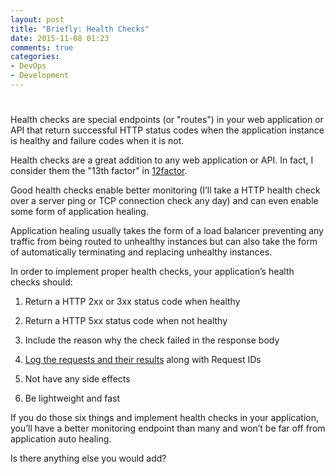 ```yaml
---
layout: post
title: "Briefly: Health Checks"
date: 2015-11-08 01:23
comments: true
categories: 
- DevOps
- Development
---
```

# 

Health checks are special endpoints (or "routes") in your web application or
API that return successful HTTP status codes when the application instance is
healthy and failure codes when it is not.

Health checks are a great addition to any web application or API. In fact, I
consider them the "13th factor" in [12factor][1].

Good health checks enable better monitoring (I’ll take a HTTP health check over
a server ping or TCP connection check any day) and can even enable some form of
application healing.

Application healing usually takes the form of a load balancer preventing any
traffic from being routed to unhealthy instances but can also take the form of
automatically terminating and replacing unhealthy instances.

In order to implement proper health checks, your application’s health checks
should:

1. Return a HTTP 2xx or 3xx status code when healthy

1. Return a HTTP 5xx status code when not healthy

1. Include the reason why the check failed in the response body

1. [Log the requests and their results][2] along with Request IDs

1. Not have any side effects

1. Be lightweight and fast

If you do those six things and implement health checks in your application,
you’ll have a better monitoring endpoint than many and won’t be far off from
application auto healing.

Is there anything else you would add?

[1]: http://12factor.net/
[2]: http://www.charleshooper.net/blog/briefly-logs/
